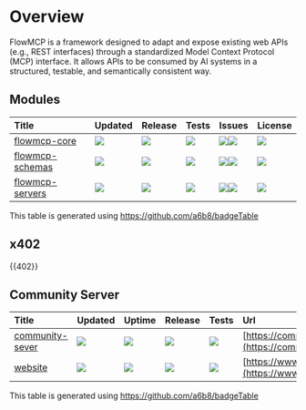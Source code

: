 # Overview

FlowMCP is a framework designed to adapt and expose existing web APIs (e.g., REST interfaces) through a standardized Model Context Protocol (MCP) interface. It allows APIs to be consumed by AI systems in a structured, testable, and semantically consistent way.

## Modules
| Title | Updated | Release | Tests | Issues | License |
| :-- | :-- | :-- | :-- | :-- | :-- |
| [flowmcp-core](https://github.com/FlowMCP/flowMCP-core) | <a href="https://api.github.com/repos/FlowMCP/flowMCP-core"><img src="https://img.shields.io/github/last-commit/FlowMCP/flowMCP-core?color=0E1116&logo=F3A966&logoColor=F3A966&style=flat&label="></a> | <a href="https://github.com/FlowMCP/flowMCP-core/releases/"><img src="https://img.shields.io/github/v/release/FlowMCP/flowMCP-core?color=0E1116&logo=F3A966&logoColor=F3A966&style=flat&label="></a> | <a href="https://github.com/FlowMCP/flowMCP-core"><img src="https://img.shields.io/circleci/build/github/FlowMCP/flowMCP-core?logo=F3A966&logoColor=F3A966&style=flat&label="></a> | <a href="https://github.com/FlowMCP/flowMCP-core/issues/"><img src="https://img.shields.io/github/issues/FlowMCP/flowMCP-core?color=0E1116&logo=F3A966&logoColor=F3A966&style=flat&label="></a><a href="https://github.com/FlowMCP/flowMCP-core/issues/"><img src="https://img.shields.io/github/issues-closed/FlowMCP/flowMCP-core?color=0E1116&logo=F3A966&logoColor=F3A966&style=flat&label="></a> | <a href="https://github.com/FlowMCP/flowMCP-core/blob/main/LICENSE"><img src="https://img.shields.io/github/license/FlowMCP/flowMCP-core?color=0E1116&logo=F3A966&logoColor=F3A966&style=flat&label="></a> |
| [flowmcp-schemas](https://github.com/flowMCP/flowMCP-schemas) | <a href="https://api.github.com/repos/flowMCP/flowMCP-schemas"><img src="https://img.shields.io/github/last-commit/flowMCP/flowMCP-schemas?color=0E1116&logo=F3A966&logoColor=F3A966&style=flat&label="></a> | <a href="https://github.com/flowMCP/flowMCP-schemas/releases/"><img src="https://img.shields.io/github/v/release/flowMCP/flowMCP-schemas?color=0E1116&logo=F3A966&logoColor=F3A966&style=flat&label="></a> | <a href="https://github.com/flowMCP/flowMCP-schemas"><img src="https://img.shields.io/circleci/build/github/flowMCP/flowMCP-schemas?logo=F3A966&logoColor=F3A966&style=flat&label="></a> | <a href="https://github.com/flowMCP/flowMCP-schemas/issues/"><img src="https://img.shields.io/github/issues/flowMCP/flowMCP-schemas?color=0E1116&logo=F3A966&logoColor=F3A966&style=flat&label="></a><a href="https://github.com/flowMCP/flowMCP-schemas/issues/"><img src="https://img.shields.io/github/issues-closed/flowMCP/flowMCP-schemas?color=0E1116&logo=F3A966&logoColor=F3A966&style=flat&label="></a> | <a href="https://github.com/flowMCP/flowMCP-schemas/blob/main/LICENSE"><img src="https://img.shields.io/github/license/flowMCP/flowMCP-schemas?color=0E1116&logo=F3A966&logoColor=F3A966&style=flat&label="></a> |
| [flowmcp-servers](https://github.com/flowMCP/flowMCP-servers) | <a href="https://api.github.com/repos/flowMCP/flowMCP-servers"><img src="https://img.shields.io/github/last-commit/flowMCP/flowMCP-servers?color=0E1116&logo=F3A966&logoColor=F3A966&style=flat&label="></a> | <a href="https://github.com/flowMCP/flowMCP-servers/releases/"><img src="https://img.shields.io/github/v/release/flowMCP/flowMCP-servers?color=0E1116&logo=F3A966&logoColor=F3A966&style=flat&label="></a> | <a href="https://github.com/flowMCP/flowMCP-servers"><img src="https://img.shields.io/circleci/build/github/flowMCP/flowMCP-servers?logo=F3A966&logoColor=F3A966&style=flat&label="></a> | <a href="https://github.com/flowMCP/flowMCP-servers/issues/"><img src="https://img.shields.io/github/issues/flowMCP/flowMCP-servers?color=0E1116&logo=F3A966&logoColor=F3A966&style=flat&label="></a><a href="https://github.com/flowMCP/flowMCP-servers/issues/"><img src="https://img.shields.io/github/issues-closed/flowMCP/flowMCP-servers?color=0E1116&logo=F3A966&logoColor=F3A966&style=flat&label="></a> | <a href="https://github.com/flowMCP/flowMCP-servers/blob/main/LICENSE"><img src="https://img.shields.io/github/license/flowMCP/flowMCP-servers?color=0E1116&logo=F3A966&logoColor=F3A966&style=flat&label="></a> |

This table is generated using https://github.com/a6b8/badgeTable

## x402
{{402}}

## Community Server
| Title | Updated | Uptime | Release | Tests | Url |
| :-- | :-- | :-- | :-- | :-- | :-- |
| [community-sever](https://github.com/flowMCP/community-server) | <a href="https://api.github.com/repos/flowMCP/community-server"><img src="https://img.shields.io/github/last-commit/flowMCP/community-server?color=0E1116&logo=F3A966&logoColor=F3A966&style=flat&label="></a> | <a href="https://github.com/flowMCP/community-server"><img src="https://shields.io/uptimerobot/status/m800841892-66d45cc47d17f8587c3c969f?color=0E1116&logo=F3A966&logoColor=F3A966&style=flat&label="></a> | <a href="https://github.com/flowMCP/community-server/releases/"><img src="https://img.shields.io/github/v/release/flowMCP/community-server?color=0E1116&logo=F3A966&logoColor=F3A966&style=flat&label="></a> | <a href="https://github.com/flowMCP/community-server"><img src="https://img.shields.io/circleci/build/github/flowMCP/community-server?logo=F3A966&logoColor=F3A966&style=flat&label="></a> | [https://community.flowmcp.org](https://community.flowmcp.org) |
| [website](https://github.com/flowMCP/www-flowmcp-org) | <a href="https://api.github.com/repos/flowMCP/www-flowmcp-org"><img src="https://img.shields.io/github/last-commit/flowMCP/www-flowmcp-org?color=0E1116&logo=F3A966&logoColor=F3A966&style=flat&label="></a> | <a href="https://github.com/flowMCP/www-flowmcp-org"><img src="https://shields.io/uptimerobot/status/m800843065-01b21fc8a0c00272f7e08839?color=0E1116&logo=F3A966&logoColor=F3A966&style=flat&label="></a> | <a href="https://github.com/flowMCP/www-flowmcp-org/releases/"><img src="https://img.shields.io/github/v/release/flowMCP/www-flowmcp-org?color=0E1116&logo=F3A966&logoColor=F3A966&style=flat&label="></a> | <a href="https://github.com/flowMCP/www-flowmcp-org"><img src="https://img.shields.io/circleci/build/github/flowMCP/www-flowmcp-org?logo=F3A966&logoColor=F3A966&style=flat&label="></a> | [https://www.flowmcp.org](https://www.flowmcp.org) |

This table is generated using https://github.com/a6b8/badgeTable


